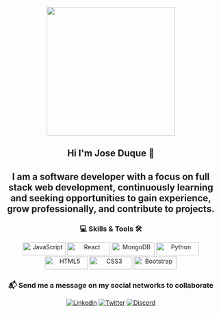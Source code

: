<section align="center">
    <img align="center" src="https://media.giphy.com/media/zXmbOaTpbY6mA/giphy.gif" width="300">
        <h1 align="center"> Hi I'm Jose Duque 👋</h1>
        <h2 align="center">I am a software developer with a focus on full stack web development, 
            continuously learning and seeking opportunities to gain experience, grow professionally, 
            and contribute to projects.
        </h2>
 </section>

<div align="center">
    <h3> 💻 Skills & Tools 🛠 </h3>
    <img src="https://img.shields.io/badge/JavaScript-F7DF1E?style=for-the-badge&logo=javascript&logoColor=black" alt="JavaScript" height="30" width="100">
    <img src="https://img.shields.io/badge/React-20232A?style=for-the-badge&logo=react&logoColor=61DAFB" alt="React" height="30" width="100">
    <img src="https://img.shields.io/badge/MongoDB-4EA94B?style=for-the-badge&logo=mongodb&logoColor=white" alt="MongoDB" height="30" width="100">
    <img src="https://img.shields.io/badge/Python-14354C?style=for-the-badge&logo=python&logoColor=white" alt="Python" height="30" width="100">
    <img src="https://img.shields.io/badge/HTML5-E34F26?style=for-the-badge&logo=html5&logoColor=white" alt="HTML5" height="30" width="100">
    <img src="https://img.shields.io/badge/CSS3-1572B6?style=for-the-badge&logo=css3&logoColor=white" alt="CSS3" height="30" width="100">
   <img src="https://img.shields.io/badge/Bootstrap-563D7C?style=for-the-badge&logo=bootstrap&logoColor=white" alt="Bootstrap" height="30" width="100">
</div>

<div align="center">
    <h3 align="center"> 📬 Send me a message on my social networks to collaborate </h3>
    <a href="https://www.linkedin.com/in/joseduquea/" target="_blank"><img src="https://img.shields.io/badge/LinkedIn-0077B5?style=for-the-badge&logo=linkedin&logoColor=white" alt="Linkedin" target="_blank"></a>
    <a href="https://twitter.com/joseduquea" target="_blank"><img src="https://img.shields.io/badge/Twitter-1DA1F2?style=for-the-badge&logo=twitter&logoColor=white" alt="Twitter" target="_blank"></a>
    <a href="https://discord.gg/Bb5XQx9cEJ" target="_blank"><img src="https://img.shields.io/badge/Discord-7289DA?style=for-the-badge&logo=discord&logoColor=white" alt="Discord" target="_blank"></a>
</div>


<!--
**joseduquea/joseduquea** is a ✨ _special_ ✨ repository because its `README.md` (this file) appears on your GitHub profile.


